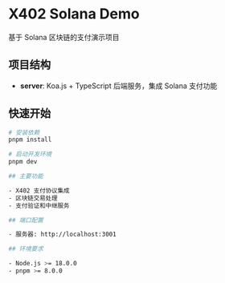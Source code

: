 # X402 Solana Demo

基于 Solana 区块链的支付演示项目

## 项目结构

- **server**: Koa.js + TypeScript 后端服务，集成 Solana 支付功能

## 快速开始

```bash
# 安装依赖
pnpm install

# 启动开发环境
pnpm dev

## 主要功能

- X402 支付协议集成
- 区块链交易处理
- 支付验证和中继服务

## 端口配置

- 服务器: http://localhost:3001

## 环境要求

- Node.js >= 18.0.0
- pnpm >= 8.0.0